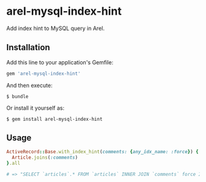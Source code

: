 # arel-mysql-index-hint

Add index hint to MySQL query in Arel.

## Installation

Add this line to your application's Gemfile:

```ruby
gem 'arel-mysql-index-hint'
```

And then execute:

    $ bundle

Or install it yourself as:

    $ gem install arel-mysql-index-hint

## Usage

```ruby
ActiveRecord::Base.with_index_hint(comments: {any_idx_name: :force}) {
  Article.joins(:comments)
}.all

# => "SELECT `articles`.* FROM `articles` INNER JOIN `comments` force INDEX (any_idx_name) ON `comments"
```
